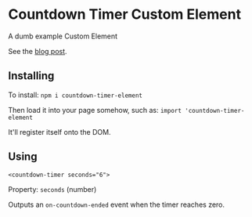 # Countdown Timer Custom Element

A dumb example Custom Element

See the [blog post]().

## Installing

To install: `npm i countdown-timer-element`

Then load it into your page somehow, such as: `import 'countdown-timer-element`

It'll register itself onto the DOM.

## Using

```
<countdown-timer seconds="6">
```

Property: `seconds` (number)

Outputs an `on-countdown-ended` event when the timer reaches zero.
